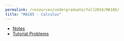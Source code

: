 ```yaml
---
permalink: /resources/undergraduate/fall2024/MA105/
title: "MA105 - Calculus"
---
```


- [Notes](https://aarushbhattofficial.github.io/files/undergraduate/fall2024/MA105/MA105_Notes.pdf)
- [Tutorial Problems](https://aarushbhattofficial.github.io/files/undergraduate/fall2024/MA105/MA105_Tutorial.pdf)
